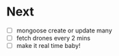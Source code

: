 # Next

- [ ] mongoose create or update many
- [ ] fetch drones every 2 mins
- [ ] make it real time baby!
